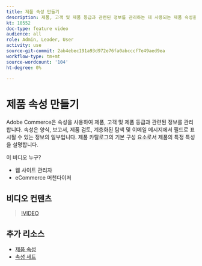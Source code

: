 ```yaml
---
title: 제품 속성 만들기
description: 제품, 고객 및 제품 등급과 관련된 정보를 관리하는 데 사용되는 제품 속성을 만드는 방법을 알아봅니다.
kt: 10552
doc-type: feature video
audience: all
role: Admin, Leader, User
activity: use
source-git-commit: 2ab4ebec191a93d972e76fa0abcccf7e49aed9ea
workflow-type: tm+mt
source-wordcount: '104'
ht-degree: 0%

---
```


# 제품 속성 만들기

Adobe Commerce은 속성을 사용하여 제품, 고객 및 제품 등급과 관련된 정보를 관리합니다. 속성은 양식, 보고서, 제품 검토, 계층화된 탐색 및 이메일 메시지에서 필드로 표시될 수 있는 정보의 일부입니다. 제품 카탈로그의 기본 구성 요소로서 제품의 특정 특성을 설명합니다.

이 비디오 누구?

- 웹 사이트 관리자
- eCommerce 머천다이저

## 비디오 컨텐츠

>[!VIDEO](https://video.tv.adobe.com/v/343749?quality=12&learn=on)

## 추가 리소스

- [제품 속성](https://docs.magento.com/user-guide/catalog/product-attributes.html)
- [속성 세트](https://docs.magento.com/user-guide/stores/attribute-sets.html)
